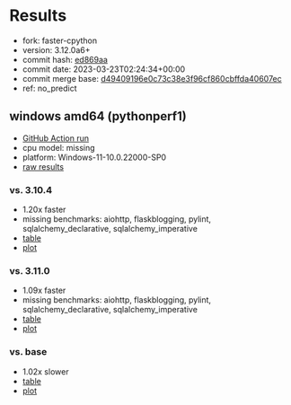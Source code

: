 # Results

- fork: faster-cpython
- version: 3.12.0a6+
- commit hash: [ed869aa](https://github.com/faster%2dcpython/cpython/commit/ed869aa)
- commit date: 2023-03-23T02:24:34+00:00
- commit merge base: [d49409196e0c73c38e3f96cf860cbffda40607ec](https://github.com/faster%2dcpython/cpython/commit/d49409196e0c73c38e3f96cf860cbffda40607ec)
- ref: no_predict

## windows amd64 (pythonperf1)

- [GitHub Action run](https://github.com/faster-cpython/benchmarking/actions/runs/4510595966)
- cpu model: missing
- platform: Windows-11-10.0.22000-SP0
- [raw results](bm-20230323-pythonperf1-amd64-faster%252dcpython-no_predict-3.12.0a6%2B-ed869aa.json)

### vs. 3.10.4

- 1.20x faster
- missing benchmarks: aiohttp, flaskblogging, pylint, sqlalchemy_declarative, sqlalchemy_imperative
- [table](bm-20230323-pythonperf1-amd64-faster%252dcpython-no_predict-3.12.0a6%2B-ed869aa-vs-3.10.4.md)
- [plot](bm-20230323-pythonperf1-amd64-faster%252dcpython-no_predict-3.12.0a6%2B-ed869aa-vs-3.10.4.png)

### vs. 3.11.0

- 1.09x faster
- missing benchmarks: aiohttp, flaskblogging, pylint, sqlalchemy_declarative, sqlalchemy_imperative
- [table](bm-20230323-pythonperf1-amd64-faster%252dcpython-no_predict-3.12.0a6%2B-ed869aa-vs-3.11.0.md)
- [plot](bm-20230323-pythonperf1-amd64-faster%252dcpython-no_predict-3.12.0a6%2B-ed869aa-vs-3.11.0.png)

### vs. base

- 1.02x slower
- [table](bm-20230323-pythonperf1-amd64-faster%252dcpython-no_predict-3.12.0a6%2B-ed869aa-vs-base.md)
- [plot](bm-20230323-pythonperf1-amd64-faster%252dcpython-no_predict-3.12.0a6%2B-ed869aa-vs-base.png)

